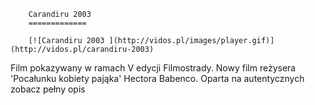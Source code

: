 
        Carandiru 2003 
        =============
        
        [![Carandiru 2003 ](http://vidos.pl/images/player.gif)](http://vidos.pl/carandiru-2003)
        
        
 Film pokazywany w ramach V edycji Filmostrady. Nowy film reżysera 'Pocałunku kobiety pająka' Hectora Babenco. Oparta na autentycznych zobacz pełny opis
    